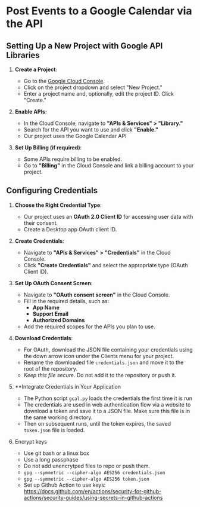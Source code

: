 # Post Events to a Google Calendar via the API

## Setting Up a New Project with Google API Libraries
1. **Create a Project**:
   - Go to the [Google Cloud Console](https://support.google.com/googleapi/answer/6251787?hl=en).
   - Click on the project dropdown and select "New Project."
   - Enter a project name and, optionally, edit the project ID. Click "Create."

2. **Enable APIs**:
   - In the Cloud Console, navigate to **"APIs & Services" > "Library."**
   - Search for the API you want to use and click **"Enable."**
   - Our project uses the Google Calendar API

3. **Set Up Billing (if required)**:
   - Some APIs require billing to be enabled.
   - Go to **"Billing"** in the Cloud Console and link a billing account to your project.

## Configuring Credentials
1. **Choose the Right Credential Type**:
   - Our project uses an **OAuth 2.0 Client ID** for accessing user data with their consent.
   - Create a Desktop app OAuth client ID.

2. **Create Credentials**:
   - Navigate to **"APIs & Services" > "Credentials"** in the Cloud Console.
   - Click **"Create Credentials"** and select the appropriate type (OAuth Client ID).

3. **Set Up OAuth Consent Screen**:
   - Navigate to **"OAuth consent screen"** in the Cloud Console.
   - Fill in the required details, such as:
     - **App Name**
     - **Support Email**
     - **Authorized Domains**
   - Add the required scopes for the APIs you plan to use.

4. **Download Credentials**:
   - For OAuth, download the JSON file containing your credentials using the down arrow icon under the Clients menu for your project.
   - Rename the downloaded file `credentials.json` and move it to the root of the repository.
   - *Keep this file secure.* Do not add it to the repository or push it.

5. **Integrate Credentials in Your Application
   - The Python script `gcal.py` loads the credentials the first time it is run
   - The credentials are used in web authentication flow via a website to download a token and save it to a JSON file. Make sure this file is in the same working directory.
   - Then on subsequent runs, until the token expires, the saved `token.json` file is loaded.

6. Encrypt keys
   - Use git bash or a linux box
   - Use a long passphase
   - Do not add unencrytped files to repo or push them.
   - `gpg --symmetric --cipher-algo AES256 credentials.json`
   - `gpg --symmetric --cipher-algo AES256 token.json`
   - Set up Github Action to use keys: https://docs.github.com/en/actions/security-for-github-actions/security-guides/using-secrets-in-github-actions